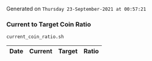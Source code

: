 Generated on `Thursday 23-September-2021 at 00:57:21`

### Current to Target Coin Ratio
`current_coin_ratio.sh`

Date|Current|Target|Ratio
---|---|---|---
